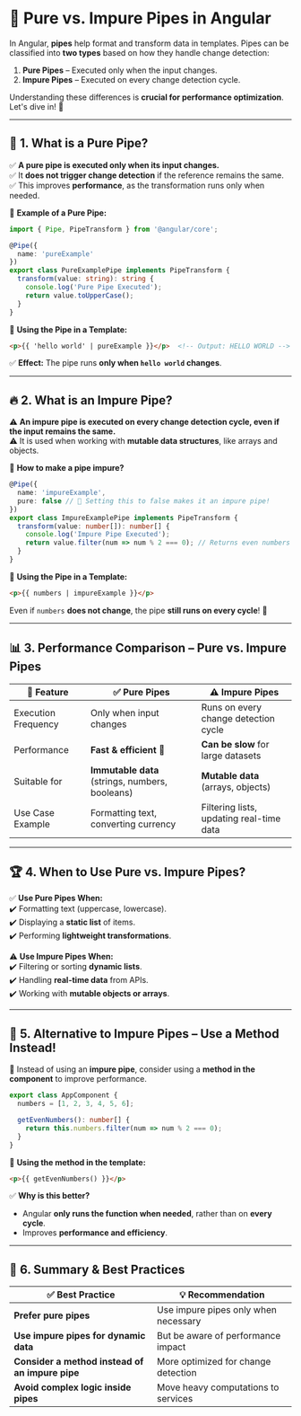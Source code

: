 # 🚀 Pure vs. Impure Pipes in Angular  

In Angular, **pipes** help format and transform data in templates. Pipes can be classified into **two types** based on how they handle change detection:

1. **Pure Pipes** – Executed only when the input changes.
2. **Impure Pipes** – Executed on every change detection cycle.

Understanding these differences is **crucial for performance optimization**. Let's dive in! 🎯  

---

## 🔹 **1. What is a Pure Pipe?**  

✅ **A pure pipe is executed only when its input changes.**  
✅ It **does not trigger change detection** if the reference remains the same.  
✅ This improves **performance**, as the transformation runs only when needed.  

📌 **Example of a Pure Pipe:**  

```typescript
import { Pipe, PipeTransform } from '@angular/core';

@Pipe({
  name: 'pureExample'
})
export class PureExamplePipe implements PipeTransform {
  transform(value: string): string {
    console.log('Pure Pipe Executed');
    return value.toUpperCase();
  }
}
```

📌 **Using the Pipe in a Template:**  

```html
<p>{{ 'hello world' | pureExample }}</p>  <!-- Output: HELLO WORLD -->
```

✅ **Effect:** The pipe runs **only when `hello world` changes**.

---

## 🔥 **2. What is an Impure Pipe?**  

⚠️ **An impure pipe is executed on every change detection cycle, even if the input remains the same.**  
⚠️ It is used when working with **mutable data structures**, like arrays and objects.  

📌 **How to make a pipe impure?**  

```typescript
@Pipe({
  name: 'impureExample',
  pure: false // 🚨 Setting this to false makes it an impure pipe!
})
export class ImpureExamplePipe implements PipeTransform {
  transform(value: number[]): number[] {
    console.log('Impure Pipe Executed');
    return value.filter(num => num % 2 === 0); // Returns even numbers
  }
}
```

📌 **Using the Pipe in a Template:**  

```html
<p>{{ numbers | impureExample }}</p>
```

Even if `numbers` **does not change**, the pipe **still runs on every cycle**! 🚨  

---

## 📊 **3. Performance Comparison – Pure vs. Impure Pipes**  

| 🚀 Feature | ✅ Pure Pipes | ⚠️ Impure Pipes |
|------------|--------------|----------------|
| Execution Frequency | Only when input changes | Runs on every change detection cycle |
| Performance | **Fast & efficient** 🚀 | **Can be slow** for large datasets |
| Suitable for | **Immutable data** (strings, numbers, booleans) | **Mutable data** (arrays, objects) |
| Use Case Example | Formatting text, converting currency | Filtering lists, updating real-time data |

---

## 🏆 **4. When to Use Pure vs. Impure Pipes?**  

✅ **Use Pure Pipes When:**  
✔️ Formatting text (uppercase, lowercase).  
✔️ Displaying a **static list** of items.  
✔️ Performing **lightweight transformations**.  

⚠️ **Use Impure Pipes When:**  
✔️ Filtering or sorting **dynamic lists**.  
✔️ Handling **real-time data** from APIs.  
✔️ Working with **mutable objects or arrays**.  

---

## 📌 **5. Alternative to Impure Pipes – Use a Method Instead!**  

🔹 Instead of using an **impure pipe**, consider using a **method in the component** to improve performance.  

```typescript
export class AppComponent {
  numbers = [1, 2, 3, 4, 5, 6];

  getEvenNumbers(): number[] {
    return this.numbers.filter(num => num % 2 === 0);
  }
}
```

📌 **Using the method in the template:**  

```html
<p>{{ getEvenNumbers() }}</p>
```

✅ **Why is this better?**  
- Angular **only runs the function when needed**, rather than on **every cycle**.  
- Improves **performance and efficiency**.  

---

## 🎯 **6. Summary & Best Practices**  

| ✅ Best Practice | 💡 Recommendation |
|----------------|------------------|
| **Prefer pure pipes** | Use impure pipes only when necessary |
| **Use impure pipes for dynamic data** | But be aware of performance impact |
| **Consider a method instead of an impure pipe** | More optimized for change detection |
| **Avoid complex logic inside pipes** | Move heavy computations to services |

